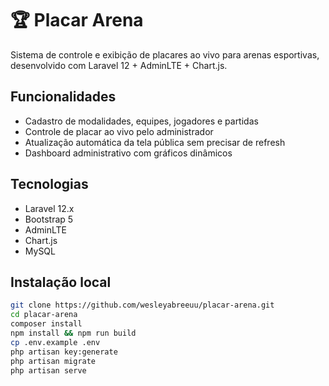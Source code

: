# 🏆 Placar Arena

Sistema de controle e exibição de placares ao vivo para arenas esportivas, desenvolvido com Laravel 12 + AdminLTE + Chart.js.

## Funcionalidades
- Cadastro de modalidades, equipes, jogadores e partidas
- Controle de placar ao vivo pelo administrador
- Atualização automática da tela pública sem precisar de refresh
- Dashboard administrativo com gráficos dinâmicos

## Tecnologias
- Laravel 12.x
- Bootstrap 5
- AdminLTE
- Chart.js
- MySQL

## Instalação local
```bash
git clone https://github.com/wesleyabreeuu/placar-arena.git
cd placar-arena
composer install
npm install && npm run build
cp .env.example .env
php artisan key:generate
php artisan migrate
php artisan serve
